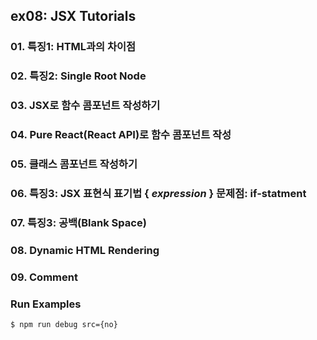 ## ex08: JSX Tutorials

### 01. 특징1: HTML과의 차이점
### 02. 특징2: Single Root Node
### 03. JSX로 함수 콤포넌트 작성하기
### 04. Pure React(React API)로 함수 콤포넌트 작성
### 05. 클래스 콤포넌트 작성하기
### 06. 특징3: JSX 표현식 표기법 { _expression_ } 문제점: if-statment
### 07. 특징3: 공백(Blank Space)
### 08. Dynamic HTML Rendering
### 09. Comment

### Run Examples
```bash
$ npm run debug src={no}
```